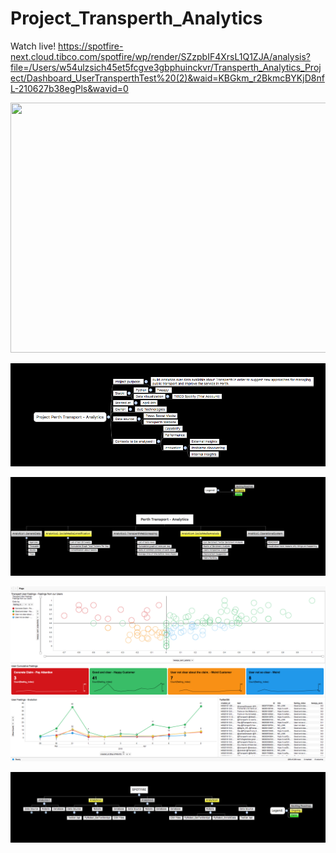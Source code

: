 # Project_Transperth_Analytics

Watch live! https://spotfire-next.cloud.tibco.com/spotfire/wp/render/SZzpbIF4XrsL1Q1ZJA/analysis?file=/Users/w54ulzsich45et5fcgve3gbphuinckvr/Transperth_Analytics_Project/Dashboard_UserTransperthTest%20(2)&waid=KBGkm_r2BkmcBYKjD8nfL-210627b38egPls&wavid=0

<img src="https://github.com/fduque/Project_Transperth_Analytics/blob/master/Documents_Screens_Diagrams/AnalyticsMovie.gif" width="700" height="400">

![alt text](https://github.com/fduque/Project_Transperth_Analytics/blob/master/Documents_Screens_Diagrams/ProjectScope.png)

![alt text](https://github.com/fduque/Project_Transperth_Analytics/blob/master/Documents_Screens_Diagrams/Project_Breackdown.png)

![alt text](https://github.com/fduque/Project_Transperth_Analytics/blob/master/Documents_Screens_Diagrams/Dashboard_Analytics4.png)

![alt text](https://github.com/fduque/Project_Transperth_Analytics/blob/master/Documents_Screens_Diagrams/Tech_Diagram.png)
